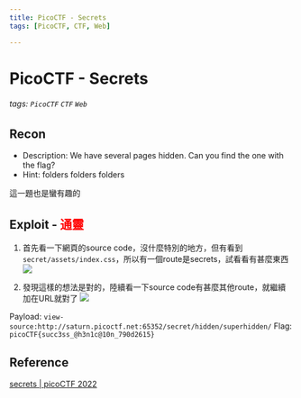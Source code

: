 ```yaml
---
title: PicoCTF - Secrets
tags: [PicoCTF, CTF, Web]

---
```


# PicoCTF - Secrets
###### tags: `PicoCTF` `CTF` `Web`

## Recon
* Description: We have several pages hidden. Can you find the one with the flag?
* Hint: folders folders folders

這一題也是蠻有趣的
## Exploit - <font color="FF0000">通靈</font>
1. 首先看一下網頁的source code，沒什麼特別的地方，但有看到`secret/assets/index.css`，所以有一個route是secrets，試看看有甚麼東西
![](https://hackmd.io/_uploads/HywRa08_n.png)

2. 發現這樣的想法是對的，陸續看一下source code有甚麼其他route，就繼續加在URL就對了
![](https://hackmd.io/_uploads/HyumC0U_2.png)


Payload: `view-source:http://saturn.picoctf.net:65352/secret/hidden/superhidden/`
Flag: `picoCTF{succ3ss_@h3n1c@10n_790d2615}`

## Reference
[ secrets | picoCTF 2022 ](https://youtu.be/40DYCMInk5E)